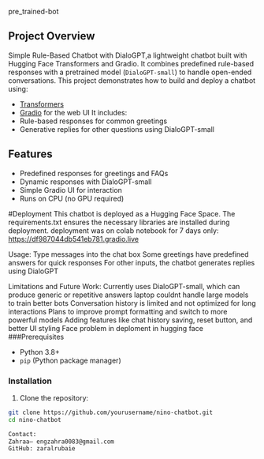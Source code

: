 pre_trained-bot

## Project Overview
Simple Rule-Based Chatbot with DialoGPT,a lightweight chatbot built with Hugging Face Transformers and Gradio. It combines predefined rule-based responses with a pretrained model (`DialoGPT-small`) to handle open-ended conversations.
This project demonstrates how to build and deploy a chatbot using:

- [Transformers](https://huggingface.co/transformers/)
- [Gradio](https://gradio.app/) for the web UI
 It includes:
- Rule-based responses for common greetings
- Generative replies for other questions using DialoGPT-small
   
## Features
- Predefined responses for greetings and FAQs
- Dynamic responses with DialoGPT-small
-  Simple Gradio UI for interaction
- Runs on CPU (no GPU required)
  
#Deployment
This chatbot is deployed as a Hugging Face Space. The requirements.txt ensures the necessary libraries are installed during deployment.
deployment was on colab notebook for 7 days only:  https://df987044db541eb781.gradio.live

Usage:
Type messages into the chat box
Some greetings have predefined answers for quick responses
For other inputs, the chatbot generates replies using DialoGPT

Limitations and Future Work:
Currently uses DialoGPT-small, which can produce generic or repetitive answers
laptop couldnt handle large models to train better bots 
Conversation history is limited and not optimized for long interactions
Plans to improve prompt formatting and switch to more powerful models
Adding features like chat history saving, reset button, and better UI styling
Face problem in deploment in hugging face 
###Prerequisites
- Python 3.8+
- `pip` (Python package manager)

### Installation

1. Clone the repository:

```bash
git clone https://github.com/yourusername/nino-chatbot.git
cd nino-chatbot

Contact:
Zahraa— engzahra0083@gmail.com
GitHub: zaralrubaie
